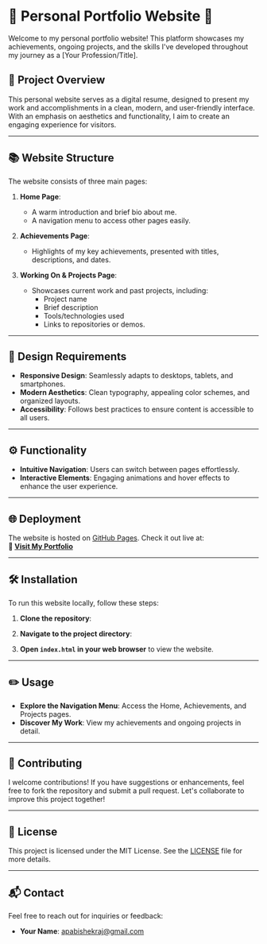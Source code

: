 # 🌟 Personal Portfolio Website 🌟

Welcome to my personal portfolio website! This platform showcases my achievements, ongoing projects, and the skills I've developed throughout my journey as a [Your Profession/Title]. 

## 🚀 Project Overview

This personal website serves as a digital resume, designed to present my work and accomplishments in a clean, modern, and user-friendly interface. With an emphasis on aesthetics and functionality, I aim to create an engaging experience for visitors.

---

## 📚 Website Structure

The website consists of three main pages:

1. **Home Page**:  
   - A warm introduction and brief bio about me.  
   - A navigation menu to access other pages easily.

2. **Achievements Page**:  
   - Highlights of my key achievements, presented with titles, descriptions, and dates.

3. **Working On & Projects Page**:  
   - Showcases current work and past projects, including:
     - Project name
     - Brief description
     - Tools/technologies used
     - Links to repositories or demos.

---

## 🎨 Design Requirements

- **Responsive Design**: Seamlessly adapts to desktops, tablets, and smartphones.
- **Modern Aesthetics**: Clean typography, appealing color schemes, and organized layouts.
- **Accessibility**: Follows best practices to ensure content is accessible to all users.

---

## ⚙️ Functionality

- **Intuitive Navigation**: Users can switch between pages effortlessly.
- **Interactive Elements**: Engaging animations and hover effects to enhance the user experience.

---

## 🌐 Deployment

The website is hosted on [GitHub Pages](https://pages.github.com/). Check it out live at:  
**🔗 [Visit My Portfolio](https://abishek-raj-ap.github.io/personal-website/)**

---

## 🛠️ Installation

To run this website locally, follow these steps:

1. **Clone the repository**:

2. **Navigate to the project directory**:

3. **Open `index.html` in your web browser** to view the website.

---

## ✏️ Usage

- **Explore the Navigation Menu**: Access the Home, Achievements, and Projects pages.
- **Discover My Work**: View my achievements and ongoing projects in detail.

---

## 🤝 Contributing

I welcome contributions! If you have suggestions or enhancements, feel free to fork the repository and submit a pull request. Let's collaborate to improve this project together!

---

## 📄 License

This project is licensed under the MIT License. See the [LICENSE](LICENSE) file for more details.

---

## 📬 Contact

Feel free to reach out for inquiries or feedback:

- **Your Name**: [apabishekraj@gmail.com](mailto:apabishekraj@gmail.com)

